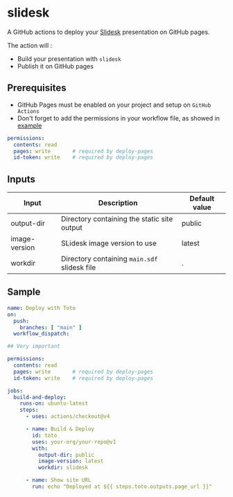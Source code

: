# slidesk

A GitHub actions to deploy your [Slidesk]() presentation on GitHub pages.

The action will :

* Build your presentation with `slidesk`
* Publish it on GitHub pages

## Prerequisites

* GitHub Pages must be enabled on your project and setup on `GitHub Actions`
* Don't forget to add the permissions in your workflow file, as showed in [example](#very-important)

```yml
permissions:
  contents: read
  pages: write       # required by deploy-pages
  id-token: write    # required by deploy-pages
```

## Inputs

| Input | Description | Default value |
|-------|-------------|---------------|
| output-dir | Directory containing the static site output | public |
| image-version | SLidesk image version to use | latest |
| workdir | Directory containing `main.sdf` slidesk file | . |

## Sample

```yml
name: Deploy with Toto
on:
  push:
    branches: [ "main" ]
  workflow_dispatch:

## Very important

permissions:
  contents: read
  pages: write       # required by deploy-pages
  id-token: write    # required by deploy-pages

jobs:
  build-and-deploy:
    runs-on: ubuntu-latest
    steps:
      - uses: actions/checkout@v4

      - name: Build & Deploy
        id: toto
        uses: your-org/your-repo@v1
        with:
          output-dir: public
          image-version: latest
          workdir: slidesk

      - name: Show site URL
        run: echo "Deployed at ${{ steps.toto.outputs.page_url }}"
```